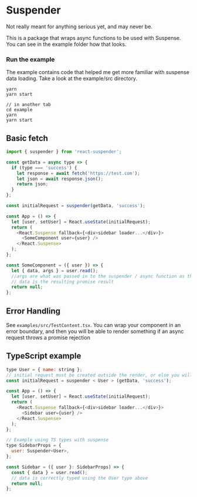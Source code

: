 # Suspender

Not really meant for anything serious yet, and may never be.

This is a package that wraps async functions to be used with Suspense. You can see in the example folder how that looks.

### Run the example

The example contains code that helped me get more familiar with suspense data loading. Take a look at the example/src directory.

```
yarn
yarn start

// in another tab
cd example
yarn
yarn start
```

## Basic fetch

```js
import { suspender } from 'react-suspender';

const getData = async type => {
  if (type === 'success') {
    let response = await fetch('https://test.com');
    let json = await response.json();
    return json;
  }
};

const initialRequest = suspender(getData, 'success');

const App = () => {
  let [user, setUser] = React.useState(initialRequest);
  return (
    <React.Suspense fallback={<div>sidebar loader...</div>}>
      <SomeComponent user={user} />
    </React.Suspense>
  );
};

const SomeComponent = ({ user }) => {
  let { data, args } = user.read();
  //args are what was passed in to the suspender / async function as the second argument
  // data is the resulting promise result
  return null;
};
```

## Error Handling

See `examples/src/TestContent.tsx`. You can wrap your component in an error boundary, and then you will be able to render something if an async request throws a promise rejection

## TypeScript example

```js
type User = { name: string };
// initial request must be created outside the render, or else you will be in an infinite loop
const initialRequest = suspender < User > (getData, 'success');

const App = () => {
  let [user, setUser] = React.useState(initialRequest);
  return (
    <React.Suspense fallback={<div>sidebar loader...</div>}>
      <Sidebar user={user} />
    </React.Suspense>
  );
};

// Example using TS types with suspense
type SidebarProps = {
  user: Suspender<User>,
};

const Sidebar = ({ user }: SidebarProps) => {
  const { data } = user.read();
  // data is correctly typed using the User type above
  return null;
};
```
